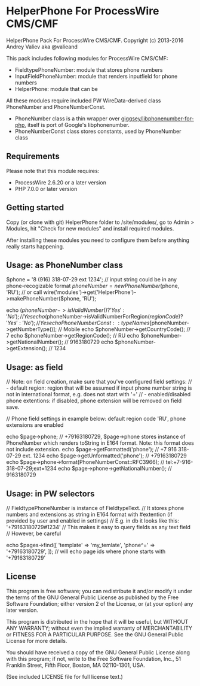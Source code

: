 HelperPhone For ProcessWire CMS/CMF
=======================================

HelperPhone Pack For ProcessWire CMS/CMF.
Copyright (c) 2013-2016 Andrey Valiev aka @valieand

This pack includes following modules for ProcessWire CMS/CMF:
- FieldtypePhoneNumber: module that stores phone numbers
- InputFieldPhoneNumber: module that renders inputfield for phone numbers
- HelperPhone: module that can be

All these modules require included PW WireData-derived class PhoneNumber and PhoneNumberConst.
- PhoneNumber class is a thin wrapper over [giggsey/libphonenumber-for-php](https://github.com/giggsey/libphonenumber-for-php), itself is port of Google's libphonenumber.
- PhoneNumberConst class stores constants, used by PhoneNumber class

## Requirements

Please note that this module requires:
- ProcessWire 2.6.20 or a later version
- PHP 7.0.0 or later version

## Getting started

Copy (or clone with git) HelperPhone folder to /site/modules/, go to Admin >
Modules, hit "Check for new modules" and install required modules.

After installing these modules you need to configure them before anything really
starts happening.

## Usage: as PhoneNumber class

$phone = '8 (916) 318-07-29 ext 1234'; // input string could be in any phone-recogizable format
$phoneNumber = new PhoneNumber($phone, 'RU'); // or call wire('modules')->get('HelperPhone')->makePhoneNumber($phone, 'RU');

echo ($phoneNumber->isValidNumber() ? 'Yes':'No'); // Yes
echo ($phoneNumber->isValidNumberForRegion($regionCode) ? 'Yes':'No'); // Yes
echo PhoneNumberConst::typeNames[$phoneNumber->getNumberType()]; // Mobile
echo $phoneNumber->getCountryCode(); // 7
echo $phoneNumber->getRegionCode(); // RU
echo $phoneNumber->getNationalNumber(); // 9163180729
echo $phoneNumber->getExtension(); // 1234

## Usage: as field

// Note: on field creation, make sure that you've configured field settings:
// - default region: region that will be assumed if input phone number string is not in international format, e.g. does not start with '+'
// - enabled/disabled phone extentions: if disabled, phone extension will be removed on field save.

// Phone field settings in example below: default region code 'RU', phone extensions are enabled

echo $page->phone; // +79163180729, $page->phone stores instance of PhoneNumber which renders toString in E164 format. Note: this format does not include extension.
echo $page->getFormatted('phone'); // +7 916 318-07-29 ext. 1234
echo $page->getUnformatted('phone'); // +79163180729
echo $page->phone->format(PhoneNumberConst::RFC3966); // tel:+7-916-318-07-29;ext=1234
echo $page->phone->getNationalNumber(); // 9163180729

## Usage: in PW selectors

// FieldtypePhoneNumber is instance of FieldtypeText.
// It stores phone numbers and extensions as string in E164 format with #extention (if provided by user and enabled in settings)
// E.g. in db it looks like this: '+79163180729#1234'
// This makes it easy to query fields as any text field
// However, be careful

echo $pages->find([
    'template' => 'my_temlate',
    'phone^=' => '+79163180729',
]); // will echo page ids where phone starts with '+79163180729'

## License

This program is free software; you can redistribute it and/or
modify it under the terms of the GNU General Public License
as published by the Free Software Foundation; either version 2
of the License, or (at your option) any later version.

This program is distributed in the hope that it will be useful,
but WITHOUT ANY WARRANTY; without even the implied warranty of
MERCHANTABILITY or FITNESS FOR A PARTICULAR PURPOSE.  See the
GNU General Public License for more details.

You should have received a copy of the GNU General Public License
along with this program; if not, write to the Free Software
Foundation, Inc., 51 Franklin Street, Fifth Floor, Boston, MA  02110-1301, USA.

(See included LICENSE file for full license text.)
